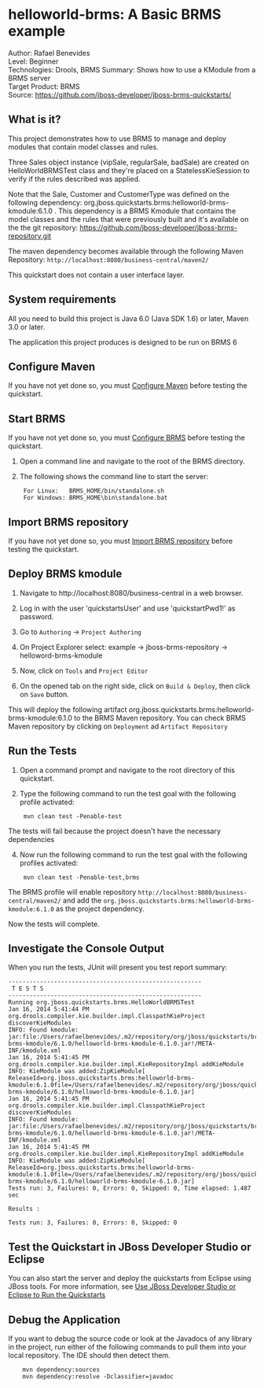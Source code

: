 helloworld-brms: A Basic BRMS example
======================================
Author: Rafael Benevides  
Level: Beginner  
Technologies: Drools, BRMS 
Summary: Shows how to use a KModule from a BRMS server  
Target Product: BRMS  
Source: <https://github.com/jboss-developer/jboss-brms-quickstarts/>  

What is it?
-----------

This project demonstrates how to use BRMS to manage and deploy modules that contain model classes and rules.

Three Sales object instance (vipSale, regularSale, badSale) are created on HelloWorldBRMSTest class and they're placed on a StatelessKieSession to verify if the rules described was applied.

Note that the Sale, Customer and CustomerType was defined on the following dependency: org.jboss.quickstarts.brms:helloworld-brms-kmodule:6.1.0 . This dependency is a BRMS Kmodule that contains the model classes and the rules that were previously built and it's available on the the git repository: <https://github.com/jboss-developer/jboss-brms-repository.git>

The maven dependency becomes available through the following Maven Repository: `http://localhost:8080/business-central/maven2/` 

This quickstart does not contain a user interface layer. 

System requirements
-------------------

All you need to build this project is Java 6.0 (Java SDK 1.6) or later, Maven 3.0 or later.

The application this project produces is designed to be run on BRMS 6

 
Configure Maven
---------------

If you have not yet done so, you must [Configure Maven](../README.md#configure-maven) before testing the quickstart.

Start BRMS
-----------

If you have not yet done so, you must [Configure BRMS](../README.md#configure-brms) before testing the quickstart.

1. Open a command line and navigate to the root of the BRMS directory.
2. The following shows the command line to start the server:

        For Linux:   BRMS_HOME/bin/standalone.sh
        For Windows: BRMS_HOME\bin\standalone.bat


Import BRMS repository
----------------------

If you have not yet done so, you must [Import BRMS repository](../README.md#import-brms-repository) before testing the quickstart.


Deploy BRMS kmodule
-------------------

1. Navigate to http://localhost:8080/business-central in a web browser. 

2. Log in with the user 'quickstartsUser' and use 'quickstartPwd1!' as password.

3. Go to `Authoring` -> `Project Authoring`

4. On Project Explorer select: example -> jboss-brms-repository -> helloword-brms-kmodule

5. Now, click on `Tools` and `Project Editor`

6. On the opened tab on the right side, click on `Build & Deploy`, then click on `Save` button.

This will deploy the following artifact org.jboss.quickstarts.brms:helloworld-brms-kmodule:6.1.0 to the BRMS Maven repository. You can check BRMS Maven repository by clicking on `Deployment` ad `Artifact Repository`


Run the Tests 
-------------

1. Open a command prompt and navigate to the root directory of this quickstart.
2. Type the following command to run the test goal with the following profile activated:

        mvn clean test -Penable-test

The tests will fail because the project doesn't have the necessary dependencies

4. Now run the following command to run the test goal with the following profiles activated:

        mvn clean test -Penable-test,brms

The BRMS profile will enable repository `http://localhost:8080/business-central/maven2/` and add the `org.jboss.quickstarts.brms:helloworld-brms-kmodule:6.1.0` as the project dependency. 

Now the tests will complete.

Investigate the Console Output
----------------------------

When you run the tests, JUnit will present you test report summary:

    -------------------------------------------------------
     T E S T S
    -------------------------------------------------------
    Running org.jboss.quickstarts.brms.HelloWorldBRMSTest
    Jan 16, 2014 5:41:44 PM org.drools.compiler.kie.builder.impl.ClasspathKieProject discoverKieModules
    INFO: Found kmodule: jar:file:/Users/rafaelbenevides/.m2/repository/org/jboss/quickstarts/brms/helloworld-brms-kmodule/6.1.0/helloworld-brms-kmodule-6.1.0.jar!/META-INF/kmodule.xml
    Jan 16, 2014 5:41:45 PM org.drools.compiler.kie.builder.impl.KieRepositoryImpl addKieModule
    INFO: KieModule was added:ZipKieModule[ ReleaseId=org.jboss.quickstarts.brms:helloworld-brms-kmodule:6.1.0file=/Users/rafaelbenevides/.m2/repository/org/jboss/quickstarts/brms/helloworld-brms-kmodule/6.1.0/helloworld-brms-kmodule-6.1.0.jar]
    Jan 16, 2014 5:41:45 PM org.drools.compiler.kie.builder.impl.ClasspathKieProject discoverKieModules
    INFO: Found kmodule: jar:file:/Users/rafaelbenevides/.m2/repository/org/jboss/quickstarts/brms/helloworld-brms-kmodule/6.1.0/helloworld-brms-kmodule-6.1.0.jar!/META-INF/kmodule.xml
    Jan 16, 2014 5:41:45 PM org.drools.compiler.kie.builder.impl.KieRepositoryImpl addKieModule
    INFO: KieModule was added:ZipKieModule[ ReleaseId=org.jboss.quickstarts.brms:helloworld-brms-kmodule:6.1.0file=/Users/rafaelbenevides/.m2/repository/org/jboss/quickstarts/brms/helloworld-brms-kmodule/6.1.0/helloworld-brms-kmodule-6.1.0.jar]
    Tests run: 3, Failures: 0, Errors: 0, Skipped: 0, Time elapsed: 1.487 sec
    
    Results :
    
    Tests run: 3, Failures: 0, Errors: 0, Skipped: 0



Test the Quickstart in JBoss Developer Studio or Eclipse
-------------------------------------

You can also start the server and deploy the quickstarts from Eclipse using JBoss tools. For more information, see [Use JBoss Developer Studio or Eclipse to Run the Quickstarts](../README.md#use-jboss-developer-studio-or-eclipse-to-run-the-quickstarts) 


Debug the Application
------------------------------------

If you want to debug the source code or look at the Javadocs of any library in the project, run either of the following commands to pull them into your local repository. The IDE should then detect them.

        mvn dependency:sources
        mvn dependency:resolve -Dclassifier=javadoc

